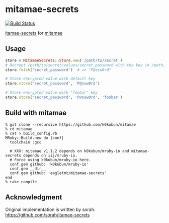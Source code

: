 # mitamae-secrets
[![Build Status](https://travis-ci.org/eagletmt/mitamae-secrets.svg?branch=master)](https://travis-ci.org/eagletmt/mitamae-secrets)

[itamae-secrets](https://github.com/sorah/itamae-secrets) for [mitamae](https://github.com/k0kubun/mitamae)

## Usage

```ruby
store = MitamaeSecrets::Store.new('/path/to/secret')
# Decrypt /path/to/secret/values/secret_password with the key in /path/to/secret/keys
store.fetch('secret_password')  # => "P@ssw0rd"

# Store encrypted value with default key
store.store('secret_password', 'P@ssw0rd')

# Store encrypted value with "foobar" key
store.store('secret_password', 'P@ssw0rd', 'foobar')
```

## Build with mitamae

```
% git clone --recursive https://github.com/k0kubun/mitamae
% cd mitamae
% cat > build_config.rb
MRuby::Build.new do |conf|
  toolchain :gcc

  # XXX: mitamae v1.1.2 depends on k0kubun/mruby-io and mitamae-secrets depends on iij/mruby-io.
  # Force using k0kubun/mruby-io here.
  conf.gem github: 'k0kubun/mruby-io'
  conf.gem __dir__
  conf.gem github: 'eagletmt/mitamae-secrets'
end
% rake compile
```

## Acknowledgment
Original implementation is written by sorah.
https://github.com/sorah/itamae-secrets
